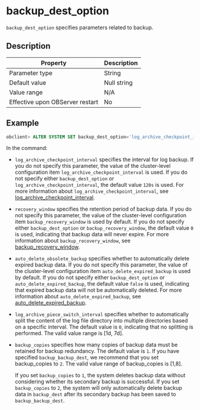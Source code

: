 backup_dest_option 
=======================================

`backup_dest_option` specifies parameters related to backup. 

Description 
--------------------------------



|            Property             | Description |
|---------------------------------|-------------|
| Parameter type                  | String      |
| Default value                   | Null string |
| Value range                     | N/A         |
| Effective upon OBServer restart | No          |



Example 
----------------------------

```sql
obclient> ALTER SYSTEM SET backup_dest_option='log_archive_checkpoint_interval=5s&recovery_window=7d&auto_delete_obsolete_backup=true&log_archive_piece_switch_interval=120s&backup_copies=2';
```



In the command:

* `log_archive_checkpoint_interval` specifies the interval for log backup. If you do not specify this parameter, the value of the cluster-level configuration item `log_archive_checkpoint_interval` is used. If you do not specify either `backup_dest_option` or `log_archive_checkpoint_interval`, the default value `120s` is used. For more information about `log_archive_checkpoint_interval`, see [log_archive_checkpoint_interval](/en-US/13.reference-guide/3.system-configuration-items/112.log_archive_checkpoint_interval.md).

  

* `recovery_window` specifies the retention period of backup data. If you do not specify this parameter, the value of the cluster-level configuration item `backup_recovery_window` is used by default. If you do not specify either `backup_dest_option` or `backup_recovery_window`, the default value `0` is used, indicating that backup data will never expire. For more information about `backup_recovery_window`, see [backup_recovery_window](/en-US/13.reference-guide/3.system-configuration-items/20.backup_recovery_window.md).

  

* `auto_delete_obsolete_backup` specifies whether to automatically delete expired backup data. If you do not specify this parameter, the value of the cluster-level configuration item `auto_delete_expired_backup` is used by default. If you do not specify either `backup_dest_option` or `auto_delete_expired_backup`, the default value `false` is used, indicating that expired backup data will not be automatically deleted. For more information about `auto_delete_expired_backup`, see [auto_delete_expired_backup](/en-US/13.reference-guide/3.system-configuration-items/3.auto_delete_expired_backup.md).

  

* `log_archive_piece_switch_interval` specifies whether to automatically split the content of the log file directory into multiple directories based on a specific interval. The default value is `0`, indicating that no splitting is performed. The valid value range is \[1d, 7d\].

  

* `backup_copies` specifies how many copies of backup data must be retained for backup redundancy. The default value is `1`. If you have specified `backup_backup_dest`, we recommend that you set backup_copies to `2`. The valid value range of backup_copies is \[1,8\]. 

  If you set `backup_copies` to `1`, the system deletes backup data without considering whether its secondary backup is successful. If you set `backup_copies` to `2`, the system will only automatically delete backup data in `backup_dest` after its secondary backup has been saved to `backup_backup_dest`.
  




